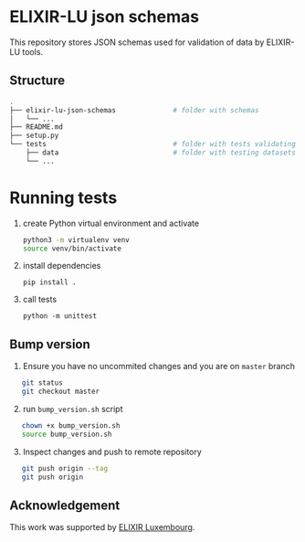 # ELIXIR-LU json schemas

This repository stores JSON schemas used for validation of data by ELIXIR-LU tools.

## Structure

```bash
.
├── elixir-lu-json-schemas              # folder with schemas
│   └── ...
├── README.md
├── setup.py
└── tests                               # folder with tests validating schemas
    ├── data                            # folder with testing datasets
    └── ...

```

# Running tests

1. create Python virtual environment and activate
   ```bash
   python3 -m virtualenv venv
   source venv/bin/activate
   ```
2. install dependencies
   ```
   pip install .
   ```
3. call tests
   ```
   python -m unittest
   ```

## Bump version

1. Ensure you have no uncommited changes and you are on `master` branch

```bash
   git status
   git checkout master
```

2. run `bump_version.sh` script

```bash
   chown +x bump_version.sh
   source bump_version.sh
```

3. Inspect changes and push to remote repository

```bash
   git push origin --tag
   git push origin
```

## Acknowledgement

This work was supported by [ELIXIR Luxembourg](https://elixir-luxembourg.org/).
